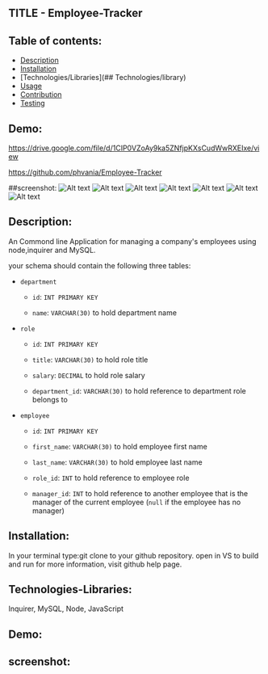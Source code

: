 ##   TITLE - Employee-Tracker

  ## Table of contents:
  - [Description](#description)
  - [Installation](##installation)
  - [Technologies/Libraries](## Technologies/library)
  - [Usage](#usage)
  - [Contribution](#Contribution)
  - [Testing](#Testing)

  ## Demo:

https://drive.google.com/file/d/1CIP0VZoAy9ka5ZNfjpKXsCudWwRXEIxe/view

  https://github.com/phvania/Employee-Tracker
  

  ##screenshot:
  ![Alt text](IMG_0667.jpg)
  ![Alt text](IMG_0668.jpg)
  ![Alt text](IMG_0669.jpg) 
  ![Alt text](IMG_0670.jpg) 
  ![Alt text](IMG_0664.jpg) 
  ![Alt text](IMG_0665.jpg) 
  ![Alt text](IMG_0666.jpg)
   
  
  
  






## Description:
An Commond line Application for managing a company's employees using node,inquirer and MySQL.

your schema should contain the following three tables:

* `department`

    * `id`: `INT PRIMARY KEY`

    * `name`: `VARCHAR(30)` to hold department name

* `role`

    * `id`: `INT PRIMARY KEY`

    * `title`: `VARCHAR(30)` to hold role title

    * `salary`: `DECIMAL` to hold role salary

    * `department_id`: `VARCHAR(30)` to hold reference to department role belongs to

* `employee`

    * `id`: `INT PRIMARY KEY`

    * `first_name`: `VARCHAR(30)` to hold employee first name

    * `last_name`: `VARCHAR(30)` to hold employee last name

    * `role_id`: `INT` to hold reference to employee role

    * `manager_id`: `INT` to hold reference to another employee that is the manager of the current employee (`null` if the employee has no manager)

## Installation:
In your terminal type:git clone to your github repository.
open in VS  to build and run
for more information, visit github help page.

## Technologies-Libraries:
Inquirer, MySQL, Node, JavaScript

## Demo:

## screenshot:
